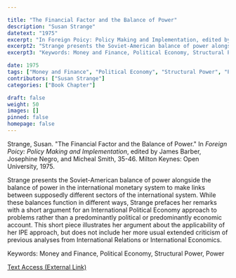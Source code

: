 ```yaml
---

title: "The Financial Factor and the Balance of Power"
description: "Susan Strange"
datetext: "1975"
excerpt: "In Foreign Poicy: Policy Making and Implementation, edited by James Barber, Josephine Negro, and Micheal Smith, 35-46. Milton Keynes: Open University, 1975."
excerpt2: "Strange presents the Soviet-American balance of power alongside the balance of power in the international monetary system to make links between supposedly different sectors of the international system. While these balances function in different ways, Strange prefaces her remarks with a short argument for an International Political Economy approach to problems rather than a predominantly political or predominantly economic account. This short piece illustrates her argument about the applicability of her IPE approach, but does not include her more usual extended criticism of previous analyses from International Relations or International Economics."
excerpt3: "Keywords: Money and Finance, Political Economy, Structural Power, Power"

date: 1975
tags: ["Money and Finance", "Political Economy", "Structural Power", "Power", "1970's", "Susan Strange"]
contributors: ["Susan Strange"]
categories: ["Book Chapter"]

draft: false
weight: 50
images: []
pinned: false
homepage: false
---
```


Strange, Susan. "The Financial Factor and the Balance of Power." In <i>Foreign Poicy: Policy Making and Implementation</i>, edited by James Barber, Josephine Negro, and Micheal Smith, 35-46. Milton Keynes: Open University, 1975.

Strange presents the Soviet-American balance of power alongside the balance of power in the international monetary system to make links between supposedly different sectors of the international system. While these balances function in different ways, Strange prefaces her remarks with a short argument for an International Political Economy approach to problems rather than a predominantly political or predominantly economic account. This short piece illustrates her argument about the applicability of her IPE approach, but does not include her more usual extended criticism of previous analyses from International Relations or International Economics.

Keywords: Money and Finance, Political Economy, Structural Power, Power

[Text Access (External Link)](Link)
